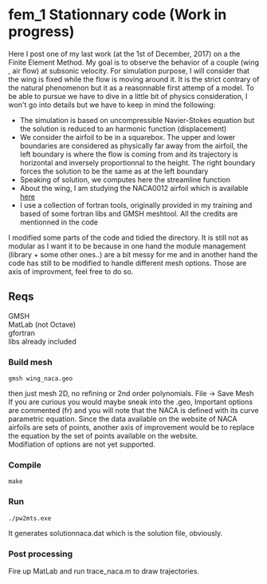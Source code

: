 # fem_1 Stationnary code (Work in progress)

Here I post one of my last work (at the 1st of December, 2017) on a the Finite Element Method.
My goal is to observe the behavior of a couple (wing , air flow) at subsonic velocity.
For simulation purpose, I will consider that the wing is fixed while the flow is moving around it. It is the strict contrary of the natural phenomenon but it as a reasonnable first attemp of a model.
To be able to pursue we have to dive in a little bit of physics consideration, I won't go into details but we have to keep in mind the following:
- The simulation is based on uncompressible Navier-Stokes equation but the solution is reduced to an harmonic function (displacement)
- We consider the airfoil to be in a squarebox. The upper and lower boundaries are considered as physically far away from the airfoil, the left boundary is where the flow is coming from and its trajectory is horizontal and inversely proportionnal to the height. The right boundary forces the solution to be the same as at the left boundary
- Speaking of solution, we computes here the streamline function
- About the wing, I am studying the NACA0012 airfoil which is available [here](http://airfoiltools.com/airfoil/details?airfoil=n0012-il)
- I use a collection of fortran tools, originally provided in my training and based of some fortran libs and GMSH meshtool. All the credits are mentionned in the code

I modified some parts of the code and tidied the directory. It is still not as modular as I want it to be because in one hand the module management (library + some other ones..) are a bit messy for me and in another hand the code has still to be modified to handle different mesh options. Those are axis of improvment, feel free to do so.

## Reqs

GMSH  
MatLab (not Octave)  
gfortran  
libs already included   

### Build mesh

```
gmsh wing_naca.geo
```
then just mesh 2D, no refining or 2nd order polynomials.
File -> Save Mesh
If you are curious you would maybe sneak into the .geo, Important options are commented (fr) and you will note that the NACA is defined with its curve parametric equation. Since the data available on the website of NACA airfoils are sets of points, another axis of improvement would be to replace the equation by the set of points available on the website.  
Modifiation of options are not yet supported.

### Compile

```
make  
```

### Run

```
./pw2mts.exe
```

It generates solutionnaca.dat which is the solution file, obviously.

### Post processing

Fire up MatLab and run trace_naca.m to draw trajectories.








